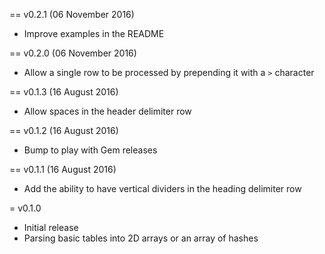 == v0.2.1 (06 November 2016)

* Improve examples in the README

== v0.2.0 (06 November 2016)

* Allow a single row to be processed by prepending it with a `>` character

== v0.1.3 (16 August 2016)

* Allow spaces in the header delimiter row

== v0.1.2 (16 August 2016)

* Bump to play with Gem releases

== v0.1.1 (16 August 2016)

* Add the ability to have vertical dividers in the heading delimiter row

= v0.1.0

* Initial release
* Parsing basic tables into 2D arrays or an array of hashes
